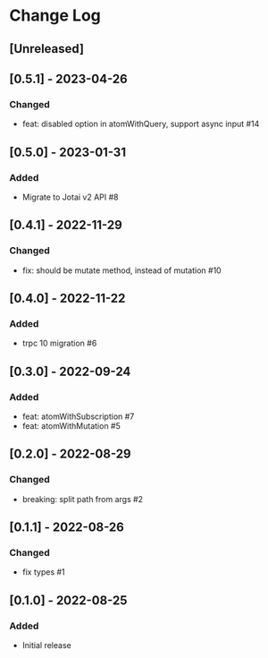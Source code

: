 # Change Log

## [Unreleased]

## [0.5.1] - 2023-04-26
### Changed
- feat: disabled option in atomWithQuery, support async input #14

## [0.5.0] - 2023-01-31
### Added
- Migrate to Jotai v2 API #8

## [0.4.1] - 2022-11-29
### Changed
- fix: should be mutate method, instead of mutation #10

## [0.4.0] - 2022-11-22
### Added
- trpc 10 migration #6

## [0.3.0] - 2022-09-24
### Added
- feat: atomWithSubscription #7
- feat: atomWithMutation #5

## [0.2.0] - 2022-08-29
### Changed
- breaking: split path from args #2

## [0.1.1] - 2022-08-26
### Changed
- fix types #1

## [0.1.0] - 2022-08-25
### Added
- Initial release
